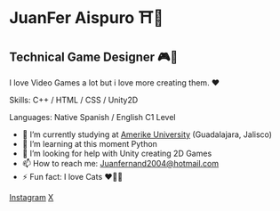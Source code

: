 JuanFer Aispuro ⛩👺
==============================

## Technical Game Designer 🎮🎌

I love Video Games a lot but i love more creating them. ❤

Skills: C++ / HTML / CSS / Unity2D

Languages: Native Spanish / English C1 Level 

- 🔭 I’m currently studying at [Amerike University](https://amerike.edu.mx) (Guadalajara, Jalisco)
- 🌱 I’m learning at this moment Python
- 🤔 I’m looking for help with Unity creating 2D Games 
- 📫 How to reach me: Juanfernand2004@hotmail.com
- ⚡ Fun fact: I love Cats ♥🐱‍💻 

[Instagram](https://www.instagram.com/Fer_Aisps/)
[X](https://twitter.com/Juanf4r)
